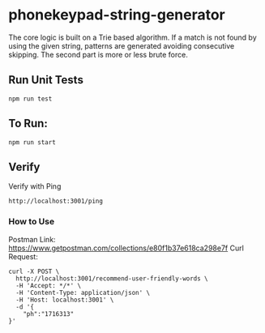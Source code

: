 # phonekeypad-string-generator

The core logic is built on a Trie based algorithm. 
If a match is not found by using the given string, 
patterns are generated avoiding consecutive skipping. The second part is more or less brute force.

## Run Unit Tests
```$xslt
npm run test
```

## To Run: 
```$xslt
npm run start
```

## Verify
Verify with Ping
```$xslt
http://localhost:3001/ping
```

### How to Use
Postman Link: https://www.getpostman.com/collections/e80f1b37e618ca298e7f
Curl Request:
```$xslt
curl -X POST \
  http://localhost:3001/recommend-user-friendly-words \
  -H 'Accept: */*' \
  -H 'Content-Type: application/json' \
  -H 'Host: localhost:3001' \
  -d '{
	"ph":"1716313"
}'
```


